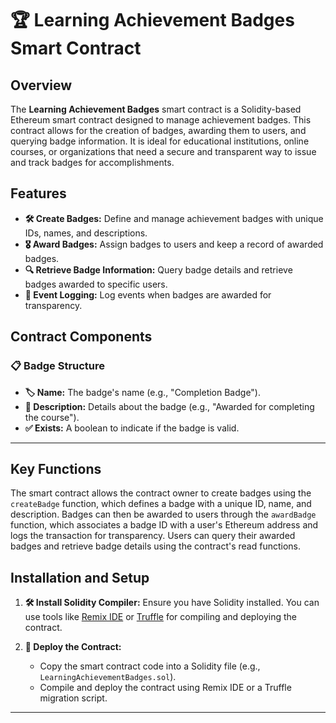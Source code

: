 # 🏆 Learning Achievement Badges Smart Contract

## Overview

The **Learning Achievement Badges** smart contract is a Solidity-based Ethereum smart contract designed to manage achievement badges. This contract allows for the creation of badges, awarding them to users, and querying badge information. It is ideal for educational institutions, online courses, or organizations that need a secure and transparent way to issue and track badges for accomplishments.

## Features

- **🛠️ Create Badges:** Define and manage achievement badges with unique IDs, names, and descriptions.
- **🎖️ Award Badges:** Assign badges to users and keep a record of awarded badges.
- **🔍 Retrieve Badge Information:** Query badge details and retrieve badges awarded to specific users.
- **📝 Event Logging:** Log events when badges are awarded for transparency.

## Contract Components

### 📋 Badge Structure

- **🏷️ Name:** The badge's name (e.g., "Completion Badge").
- **📝 Description:** Details about the badge (e.g., "Awarded for completing the course").
- **✅ Exists:** A boolean to indicate if the badge is valid.

---

## Key Functions

The smart contract allows the contract owner to create badges using the `createBadge` function, which defines a badge with a unique ID, name, and description. Badges can then be awarded to users through the `awardBadge` function, which associates a badge ID with a user's Ethereum address and logs the transaction for transparency. Users can query their awarded badges and retrieve badge details using the contract's read functions.

## Installation and Setup

1. **🛠️ Install Solidity Compiler:**
   Ensure you have Solidity installed. You can use tools like [Remix IDE](https://remix.ethereum.org/) or [Truffle](https://www.trufflesuite.com/truffle) for compiling and deploying the contract.

2. **🚀 Deploy the Contract:**
   - Copy the smart contract code into a Solidity file (e.g., `LearningAchievementBadges.sol`).
   - Compile and deploy the contract using Remix IDE or a Truffle migration script.

---
